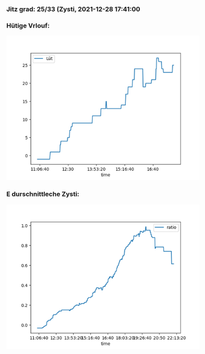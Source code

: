 ### Jitz grad: 25/33 (Zysti, 2021-12-28 17:41:00

### Hütige Vrlouf:
![Graph](Today.png)

### E durschnittleche Zysti:
![Graph](Zysti.png)
